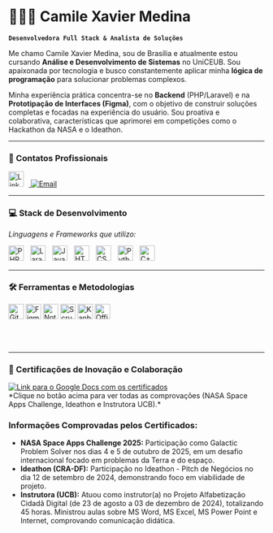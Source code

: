 # 👩🏻‍💻 Camile Xavier Medina

**`Desenvolvedora Full Stack & Analista de Soluções`**

Me chamo Camile Xavier Medina, sou de Brasília e atualmente estou cursando **Análise e Desenvolvimento de Sistemas** no UniCEUB. Sou apaixonada por tecnologia e busco constantemente aplicar minha **lógica de programação** para solucionar problemas complexos.

Minha experiência prática concentra-se no **Backend** (PHP/Laravel) e na **Prototipação de Interfaces (Figma)**, com o objetivo de construir soluções completas e focadas na experiência do usuário. Sou proativa e colaborativa, características que aprimorei em competições como o Hackathon da NASA e o Ideathon.

---

### 🔗 Contatos Profissionais

<p align="left">
    <a href="https://www.linkedin.com/in/camile-medina">
        <img alt="LinkedIn" title="Conecte-se no LinkedIn" width="30px" style="padding-right: 10px;" src="https://cdn.jsdelivr.net/gh/devicons/devicon@latest/icons/linkedin/linkedin-original.svg"/>
    </a>
    <a href="mailto:camile.medina25@gmail.com">
        <img 
            alt="Email" 
            title="Entre em contato por Email" 
            src="https://img.shields.io/badge/Email-D14836?style=for-the-badge&logo=gmail&logoColor=white"
        />
    </a>
</p>

---

### 💻 Stack de Desenvolvimento

*Linguagens e Frameworks que utilizo:*
<p align="left">
<img align="left" alt="PHP" title="PHP" width="30px" style="padding-right: 10px;" src="https://cdn.jsdelivr.net/gh/devicons/devicon@latest/icons/php/php-original.svg"/>
<img align="left" alt="Laravel" title="Laravel (Conhecimento)" width="30px" style="padding-right: 10px;" src="https://cdn.jsdelivr.net/gh/devicons/devicon@latest/icons/laravel/laravel-original.svg"/>
<img align="left" alt="JavaScript" title="JavaScript" width="30px" style="padding-right: 10px;" src="https://cdn.jsdelivr.net/gh/devicons/devicon@latest/icons/javascript/javascript-original.svg"/>
<img align="left" alt="HTML" title="HTML" width="30px" style="padding-right: 10px;" src="https://cdn.jsdelivr.net/gh/devicons/devicon@latest/icons/html5/html5-original.svg"/>
<img align="left" alt="CSS" title="CSS" width="30px" style="padding-right: 10px;" src="https://cdn.jsdelivr.net/gh/devicons/devicon@latest/icons/css3/css3-original.svg"/>
<img align="left" alt="Python" title="Python (Básico)" width="30px" style="padding-right: 10px;" src="https://cdn.jsdelivr.net/gh/devicons/devicon@latest/icons/python/python-original.svg"/>
<img align="left" alt="C++" title="C++ (Base Lógica)" width="30px" style="padding-right: 10px;" src="https://cdn.jsdelivr.net/gh/devicons/devicon@latest/icons/cplusplus/cplusplus-original.svg"/>
</p>

<br/>
<br/>

---

### 🛠️ Ferramentas e Metodologias

<p align="left">
<img src="https://img.shields.io/badge/Git-F05032?style=flat-square&logo=git&logoColor=white" alt="Git" title="Git" height="30"/>
<img src="https://img.shields.io/badge/Figma-F24E1E?style=flat-square&logo=figma&logoColor=white" alt="Figma" title="Figma" height="30"/>
<img src="https://img.shields.io/badge/Notion-000000?style=flat-square&logo=notion&logoColor=white" alt="Notion" title="Notion" height="30"/>
<img src="https://img.shields.io/badge/Scrum-3D4A80?style=flat-square&logo=Scrum%20Alliance&logoColor=white" alt="Scrum" title="Scrum" height="30"/>
<img src="https://img.shields.io/badge/Kanban-0052CC?style=flat-square&logo=jira&logoColor=white" alt="Kanban" title="Kanban" height="30"/>
<img src="https://img.shields.io/badge/MS%20Office-D83B01?style=flat-square&logo=microsoft-office&logoColor=white" alt=" Office" title=" Office" height="30"/>
</p>

<br/>
<br/>

---

### 🏅 Certificações de Inovação e Colaboração

<p align="left">
    <a href="https://docs.google.com/document/d/1Dih0KJp5dSAaCZE6Ddc79lx77Lxxae8sR-hTfInVQVY/edit?usp=sharing">
        <img 
            src="https://img.shields.io/badge/Acessar%20Certificados-3D9970?style=for-the-badge&logo=googledocs&logoColor=white&labelColor=2C7C5F" 
            alt="Link para o Google Docs com os certificados" 
            title="Clique para ver os certificados (NASA, Ideathon, Instrutora)"
        />
    </a>
    <br>
    *Clique no botão acima para ver todas as comprovações (NASA Space Apps Challenge, Ideathon e Instrutora UCB).*
</p>

### Informações Comprovadas pelos Certificados:

* **NASA Space Apps Challenge 2025:** Participação como Galactic Problem Solver nos dias 4 e 5 de outubro de 2025, em um desafio internacional focado em problemas da Terra e do espaço.
* **Ideathon (CRA-DF):** Participação no Ideathon - Pitch de Negócios no dia 12 de setembro de 2024, demonstrando foco em viabilidade de projeto.
* **Instrutora (UCB):** Atuou como instrutor(a) no Projeto Alfabetização Cidadã Digital (de 23 de agosto a 03 de dezembro de 2024), totalizando 45 horas. Ministrou aulas sobre MS Word, MS Excel, MS Power Point e Internet, comprovando comunicação didática.

